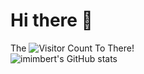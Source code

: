 # Hi there 👋
The ![Visitor Count](https://profile-counter.glitch.me/imimbert/count.svg) To There!  
![imimbert's GitHub stats](https://github-readme-stats.vercel.app/api?username=imimbert&show_icons=true&theme=tokyonight)
